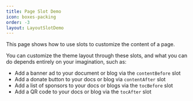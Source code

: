 ```yaml
---
title: Page Slot Demo
icon: boxes-packing
order: -3
layout: LayoutSlotDemo
---
```


This page shows how to use slots to customize the content of a page.

<!-- more -->

You can customize the theme layout through these slots, and what you can do depends entirely on your imagination, such as:

- Add a banner ad to your document or blog via the `contentBefore` slot
- Add a donate button to your docs or blog via `contentAfter` slot
- Add a list of sponsors to your docs or blogs via the `tocBefore` slot
- Add a QR code to your docs or blog via the `tocAfter` slot
